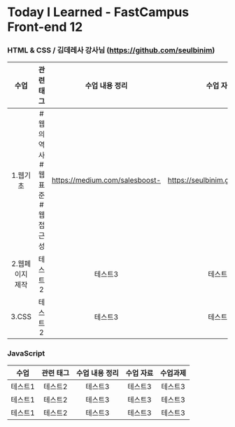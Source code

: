 # Today I Learned - FastCampus Front-end 12

###  HTML & CSS / 김데레사 강사님 (https://github.com/seulbinim)

| 수업 | 관련 태그 | 수업 내용 정리 | 수업 자료 | 수업과제 |
|:---:|:-----------:|:------:|:-----:| :-----:|
| 1.웹기초 | #웹의역사 #웹표준 #웹접근성 | https://medium.com/salesboost- | https://seulbinim.github.io/WSA | - |
| 2.웹페이지<br>제작 | 테스트2 | 테스트3 | 테스트3 | 테스트3 |
| 3.CSS | 테스트2 | 테스트3 | 테스트3 | 테스트3 |

### JavaScript

| 수업 | 관련 태그 | 수업 내용 정리 | 수업 자료 | 수업과제 |
|:------:|:------------------------:|:--------------------:|:---------:| :---------:|
| 테스트1 | 테스트2 | 테스트3 | 테스트3 | 테스트3 |
| 테스트1 | 테스트2 | 테스트3 | 테스트3 | 테스트3 |
| 테스트1 | 테스트2 | 테스트3 | 테스트3 | 테스트3 |
